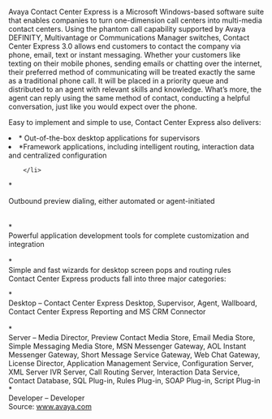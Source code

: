 <p>
Avaya Contact Center Express is a Microsoft Windows-based software suite that enables companies to turn one-dimension call centers into multi-media contact centers. Using the phantom call capability supported by Avaya DEFINITY, Multivantage or Communications Manager switches, Contact Center Express 3.0 allows end customers to contact the company via phone, email, text or instant messaging. Whether your customers like texting on their mobile phones, sending emails or chatting over the internet, their preferred method of communicating will be treated exactly the same as a traditional phone call. It will be placed in a priority queue and distributed to an agent with relevant skills and knowledge. What’s more, the agent can reply using the same method of contact, conducting a helpful conversation, just like you would expect over the phone.

Easy to implement and simple to use, Contact Center Express also delivers:
</p>
<li>
  * Out-of-the-box desktop applications for supervisors  
    </li>
    <li>
  *Framework applications, including intelligent routing, interaction data and centralized configuration
        
        </li>   
  *<div>Outbound preview dialing, either automated or agent-initiated
            </div>    
            </li>            
  *<div>Powerful application development tools for complete customization and integration
                </div>      
                </li> 
  *<div>Simple and fast wizards for desktop screen pops and routing rules
                    </div> 
                    </li> 
                    </ul> 
Contact Center Express products fall into three major categories:   
                    </p> 
  *<div>Desktop &#8211; Contact Center Express Desktop, Supervisor, Agent, Wallboard, Contact Center Express Reporting and MS CRM Connector
                        </div>
                        </li>  
  *<div>Server &#8211; Media Director, Preview Contact Media Store, Email Media Store, Simple Messaging Media Store, MSN Messenger Gateway, AOL Instant Messenger Gateway, Short Message Service Gateway, Web Chat Gateway, License Director, Application Management Service, Configuration Server, XML Server IVR Server, Call Routing Server, Interaction Data Service, Contact Database, SQL Plug-in, Rules Plug-in, SOAP Plug-in, Script Plug-in
                           </div>
                            </li> 
  *<div>Developer &#8211; Developer
            </div>
             </li> 
              </ul> 
  Source: www.avaya.com
